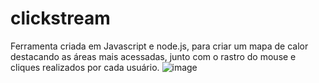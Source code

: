 # clickstream
Ferramenta criada em Javascript e node.js, para criar um mapa de calor destacando as áreas mais acessadas, junto com o rastro do mouse e cliques realizados por cada usuário.
![image](https://github.com/user-attachments/assets/ddf35791-11db-486d-aa2d-dd3bb840bedd)
